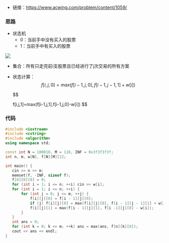 * 链接：https://www.acwing.com/problem/content/1059/

### 思路

* 状态机
  * 0：当前手中没有买入的股票
  * 1：当前手中有买入的股票

![](https://i.loli.net/2021/03/22/AkZdY9l6S5EHh7b.png)

* 集合：所有只走完前i支股票且已经进行了j次交易的所有方案

* 状态计算：
  $$
  f[i,j,0]=max(f[i-1,j,0],f[i-1,j-1,1]+w[i])
  $$

  $$
  
  f[i,j,1]=max(f[i-1,j,1],f[i-1,j,0]-w[i])
  $$

  

### 代码

 ```c++
#include <iostream>
#include <cstring>
#include <algorithm>
using namespace std;

const int N = 100010, M = 110, INF = 0x3f3f3f3f;
int n, m, w[N], f[N][M][2];

int main() {
    cin >> n >> m;
    memset(f, -INF, sizeof f);
    f[0][0][0] = 0;
    for (int i = 1; i <= n; ++i) cin >> w[i];
    for (int i = 1; i <= n; ++i) {
        for (int j = 0; j <= m; ++j) {
            f[i][j][0] = f[i - 1][j][0];
            if (j) f[i][j][0] = max(f[i][j][0], f[i - 1][j - 1][1] + w[i]);
            f[i][j][1] = max(f[i - 1][j][1], f[i -1][j][0] - w[i]);
        }
    }
    int ans = 0;
    for (int k = 0; k <= m; ++k) ans = max(ans, f[n][k][0]);
    cout << ans << endl;
}
 ```

